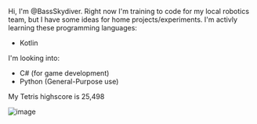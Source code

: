 Hi, I'm @BassSkydiver.
Right now I'm training to code for my local robotics team, but I have some ideas for home projects/experiments.
I'm activly learning these programming languages:
  - Kotlin

I'm looking into:
  - C# (for game development)
  - Python (General-Purpose use)

My Tetris highscore is 25,498

![image](https://user-images.githubusercontent.com/104407674/165212955-d9e2dc86-b8ea-44be-9e5c-984ca43a24cf.png)
